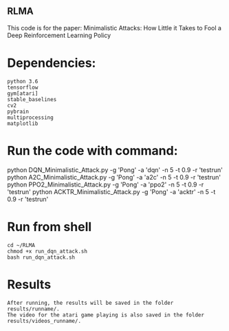 ## RLMA
This code is for the paper: Minimalistic Attacks: How Little it Takes to Fool a Deep Reinforcement Learning Policy

# Dependencies:
	python 3.6
	tensorflow
	gym[atari]
	stable_baselines
	cv2
	pybrain
	multiprocessing
	matplotlib
# Run the code with command:
python DQN_Minimalistic_Attack.py   -g   'Pong'  -a   'dqn'  -n   5   -t   0.9   -r   'testrun'
python A2C_Minimalistic_Attack.py   -g   'Pong'  -a   'a2c'  -n   5   -t   0.9   -r   'testrun'
python PPO2_Minimalistic_Attack.py   -g   'Pong'  -a   'ppo2'  -n   5   -t   0.9   -r   'testrun'
python ACKTR_Minimalistic_Attack.py   -g   'Pong'  -a   'acktr'  -n   5   -t   0.9   -r   'testrun'
# Run from shell
	cd ~/RLMA
	chmod +x run_dqn_attack.sh
	bash run_dqn_attack.sh
	
# Results
	After running, the results will be saved in the folder results/runname/.
	The video for the atari game playing is also saved in the folder results/videos_runname/.
	
